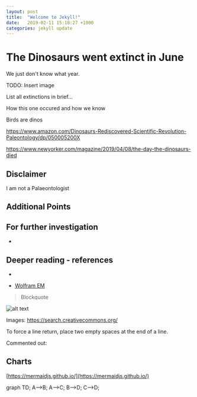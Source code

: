 ```yaml
---
layout: post
title:  "Welcome to Jekyll!"
date:   2019-02-11 15:18:27 +1000
categories: jekyll update
---
```


# The Dinosaurs went extinct in June

We just don't know what year.

TODO: Insert image

List all extinctions in brief...
 
How this one occured and how we know

Birds are dinos

https://www.amazon.com/Dinosaurs-Rediscovered-Scientific-Revolution-Paleontology/dp/050005200X

https://www.newyorker.com/magazine/2019/04/08/the-day-the-dinosaurs-died

## Disclaimer

I am not a Palaeontologist

## Additional Points

## For further investigation

*


## Deeper reading - references
*

* [Wolfram EM](https://www.wolframalpha.com/input/?i=e%3Dmc2)
[]()

> Blockquote

![alt text](http://path/to/img.jpg "Title")

Images: https://search.creativecommons.org/

To force a line return, place two empty spaces at the end of a line.

Commented out:

[//]: # (COmmented out!!!)


## Charts

[https://mermaidjs.github.io/](https://mermaidjs.github.io/)

<div class="mermaid">
graph TD;
    A-->B;
    A-->C;
    B-->D;
    C-->D;
</div>
